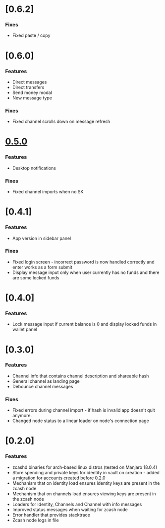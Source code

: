 <a name="0.6.2"></a>
# [0.6.2]

### Fixes

* Fixed paste / copy 

<a name="0.6.0"></a>
# [0.6.0]

### Features

* Direct messages
* Direct transfers
* Send money modal
* New message type

### Fixes

* Fixed channel scrolls down on message refresh

<a name="0.5.0"></a>
# [0.5.0](TBR)

### Features

* Desktop notifications

### Fixes

* Fixed channel imports when no SK

<a name="0.4.1"></a>
# [0.4.1]

### Features

* App version in sidebar panel

### Fixes

* Fixed login screen - incorrect password is now handled correctly and enter works as a form submit
* Display message input only when user currently has no funds and there are some locked funds

<a name="0.4.0"></a>
# [0.4.0]


### Features

* Lock message input if current balance is 0 and display locked funds in wallet panel

<a name="0.3.0"></a>
# [0.3.0]


### Features

* Channel info that contains channel description and shareable hash
* General channel as landing page
* Debounce channel messages

### Fixes

* Fixed errors during channel import - if hash is invalid app doesn't quit anymore.
* Changed node status to a linear loader on node's connection page

<a name="0.2.0"></a>
# [0.2.0]


### Features

* zcashd binaries for arch-based linux distros (tested on Manjaro 18.0.4)
* Store spending and private keys for identity in vault on creation - added a migration for accounts created before 0.2.0
* Mechanism that on identity load ensures identity keys are present in the zcash node
* Mechanism that on channels load ensures viewing keys are present in the zcash node
* Loaders for Identity, Channels and Channel with info messages
* Improved status messages when waiting for zcash node
* Error handler that provides stacktrace
* Zcash node logs in file
